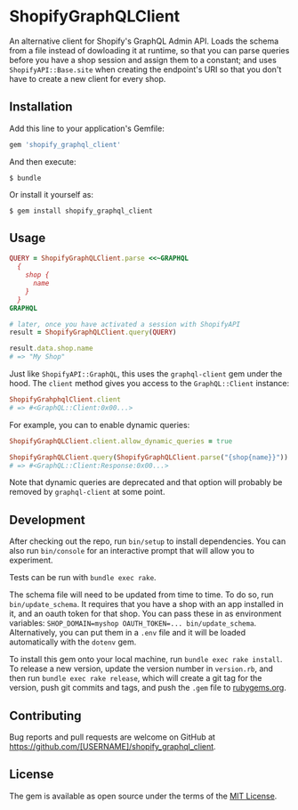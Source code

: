 # ShopifyGraphQLClient

An alternative client for Shopify's GraphQL Admin API. Loads the schema from a file instead of dowloading it at runtime, so that you can parse queries before you have a shop session and assign them to a constant; and uses `ShopifyAPI::Base.site` when creating the endpoint's URI so that you don't have to create a new client for every shop.

## Installation

Add this line to your application's Gemfile:

```ruby
gem 'shopify_graphql_client'
```

And then execute:

    $ bundle

Or install it yourself as:

    $ gem install shopify_graphql_client

## Usage

```ruby
QUERY = ShopifyGraphQLClient.parse <<~GRAPHQL
  {
    shop {
      name
    }
  }
GRAPHQL

# later, once you have activated a session with ShopifyAPI
result = ShopifyGraphQLClient.query(QUERY)

result.data.shop.name
# => "My Shop"
```

Just like `ShopifyAPI::GraphQL`, this uses the `graphql-client` gem under the hood. The `client` method gives you access to the `GraphQL::Client` instance:

```ruby
ShopifyGrahphqlClient.client
# => #<GraphQL::Client:0x00...>
```

For example, you can to enable dynamic queries:

```ruby
ShopifyGraphQLClient.client.allow_dynamic_queries = true

ShopifyGraphQLClient.query(ShopifyGraphQLClient.parse("{shop{name}}"))
# => #<GraphQL::Client:Response:0x00...>
```

Note that dynamic queries are deprecated and that option will probably be removed by `graphql-client` at some point.

## Development

After checking out the repo, run `bin/setup` to install dependencies. You can also run `bin/console` for an interactive prompt that will allow you to experiment.

Tests can be run with `bundle exec rake`.

The schema file will need to be updated from time to time. To do so, run `bin/update_schema`. It requires that you have a shop with an app installed in it, and an oauth token for that shop. You can pass these in as environment variables: `SHOP_DOMAIN=myshop OAUTH_TOKEN=... bin/update_schema`. Alternatively, you can put them in a `.env` file and it will be loaded automatically with the `dotenv` gem.

To install this gem onto your local machine, run `bundle exec rake install`. To release a new version, update the version number in `version.rb`, and then run `bundle exec rake release`, which will create a git tag for the version, push git commits and tags, and push the `.gem` file to [rubygems.org](https://rubygems.org).

## Contributing

Bug reports and pull requests are welcome on GitHub at https://github.com/[USERNAME]/shopify_graphql_client.

## License

The gem is available as open source under the terms of the [MIT License](https://opensource.org/licenses/MIT).
